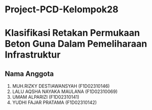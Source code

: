 # Project-PCD-Kelompok28
# Klasifikasi Retakan Permukaan Beton Guna Dalam Pemeliharaan Infrastruktur
## Nama Anggota
1. MUH.RIZKY DESTIAWANSYAH (F1D02310146)
2. LALU AQSHA NAYAKA MAULANA (F1D02310069)
3. UMAM ALPARIZI (F1D02310141)
4. YUDHI FAJAR PRATAMA (F1D02310142)
